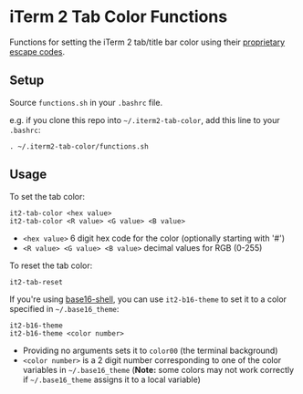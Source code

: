# iTerm 2 Tab Color Functions

Functions for setting the iTerm 2 tab/title bar color using their [proprietary
escape codes](https://www.iterm2.com/documentation-escape-codes.html).

## Setup

Source `functions.sh` in your `.bashrc` file.  

e.g. if you clone this repo into `~/.iterm2-tab-color`, add this line to your
`.bashrc`:

```
. ~/.iterm2-tab-color/functions.sh
```

## Usage

To set the tab color:

```
it2-tab-color <hex value>
it2-tab-color <R value> <G value> <B value>
```

- `<hex value>` 6 digit hex code for the color (optionally starting with '#')  
- `<R value> <G value> <B value>` decimal values for RGB (0-255)

To reset the tab color:

```
it2-tab-reset
```

If you're using [base16-shell](https://github.com/chriskempson/base16-shell),
you can use `it2-b16-theme` to set it to a color specified in `~/.base16_theme`:

```
it2-b16-theme 
it2-b16-theme <color number>
```

- Providing no arguments sets it to `color00` (the terminal background)
- `<color number>` is a 2 digit number corresponding to one of the color
  variables in `~/.base16_theme` (**Note:** some colors may not work correctly
  if `~/.base16_theme` assigns it to a local variable)

